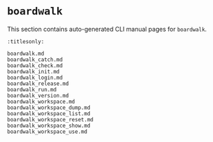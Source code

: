 # `boardwalk`

This section contains auto-generated CLI manual pages for `boardwalk`.

```{toctree}
:titlesonly:

boardwalk.md
boardwalk_catch.md
boardwalk_check.md
boardwalk_init.md
boardwalk_login.md
boardwalk_release.md
boardwalk_run.md
boardwalk_version.md
boardwalk_workspace.md
boardwalk_workspace_dump.md
boardwalk_workspace_list.md
boardwalk_workspace_reset.md
boardwalk_workspace_show.md
boardwalk_workspace_use.md
```